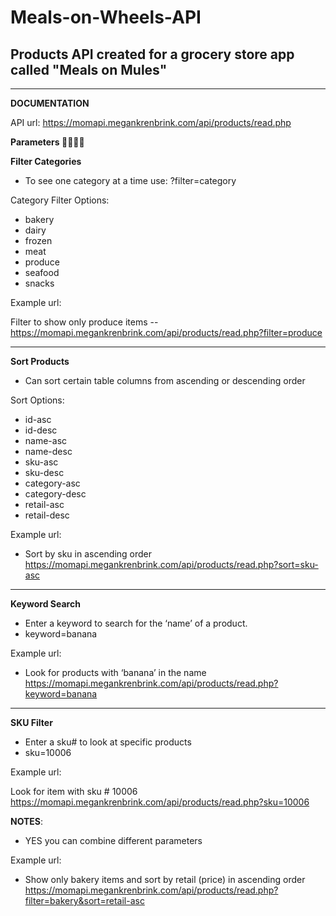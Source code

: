 # Meals-on-Wheels-API
Products API created for a grocery store app called "Meals on Mules"
--------------------------------------------------------------------
--------------------------------------------------------------------
**DOCUMENTATION**

API url: https://momapi.megankrenbrink.com/api/products/read.php

**Parameters 🔽🔽🔽🔽**

**Filter Categories**

- To see one category at a time use: ?filter=category

Category Filter Options:
- bakery
- dairy
- frozen
- meat
- produce
- seafood
- snacks

Example url:

Filter to show only produce items --
https://momapi.megankrenbrink.com/api/products/read.php?filter=produce

--------------------------------------------------------------------

**Sort Products**

- Can sort certain table columns from ascending or descending order

Sort Options:
- id-asc
- id-desc
- name-asc
- name-desc
- sku-asc
- sku-desc
- category-asc
- category-desc
- retail-asc
- retail-desc

Example url:

- Sort by sku in ascending order 
https://momapi.megankrenbrink.com/api/products/read.php?sort=sku-asc

--------------------------------------------------------------------

**Keyword Search**

- Enter a keyword to search for the ‘name’ of a product.
- keyword=banana

Example url:

- Look for products with ‘banana’ in the name
https://momapi.megankrenbrink.com/api/products/read.php?keyword=banana

--------------------------------------------------------------------

**SKU Filter**

- Enter a sku# to look at specific products
- sku=10006

Example url:

Look for item with sku # 10006
https://momapi.megankrenbrink.com/api/products/read.php?sku=10006


**NOTES**:

- YES you can combine different parameters

Example url:

- Show only bakery items and sort by retail (price) in ascending order
https://momapi.megankrenbrink.com/api/products/read.php?filter=bakery&sort=retail-asc
